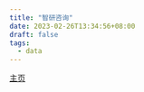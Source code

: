 ```yaml
---
title: "智研咨询"
date: 2023-02-26T13:34:56+08:00
draft: false
tags:
  - data
---
```


[主页](http://www.zhiyan.org/)